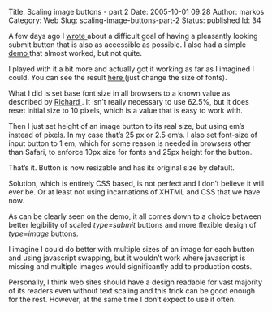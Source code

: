 Title: Scaling image buttons - part 2
Date: 2005-10-01 09:28
Author: markos
Category: Web
Slug: scaling-image-buttons-part-2
Status: published
Id: 34

<html>
 <body>
  <div>
   <p>
    A few days ago I
    <a href="scaling-image-buttons.html" title="Previous post on this topic">
     wrote
    </a>
    about a difficult goal of having a pleasantly looking submit button that is also as accessible as possible. I also had a simple
    <a href="http://markos.gaivo.net/examples/imgbutton/index.html">
     demo
    </a>
    that almost worked, but not quite.
   </p>
   <p>
    I played with it a bit more and actually got it working as far as I imagined I could. You can see the result
    <a href="http://markos.gaivo.net/examples/imgbutton2/index.html" title="New demo">
     here
    </a>
    (just change the size of fonts).
   </p>
   <p>
    What I did is set base font size in all browsers to a known value as described by
    <a href="http://www.clagnut.com/blog/348/" title="link to description on Clagnut blog">
     Richard
    </a>
    . It isn’t really necessary to use 62.5%, but it does reset initial size to 10 pixels, which is a value that is easy to work with.
   </p>
   <p>
    Then I just set height of an image button to its real size, but using em’s instead of pixels. In my case that’s 25 px or 2.5 em’s.  I also set font-size of input button to 1 em, which for some reason is needed in browsers other than Safari, to enforce 10px size for fonts and 25px height for the button.
   </p>
   <p>
    That’s it. Button is now resizable and has its original size by default.
   </p>
   <p>
    Solution, which is entirely CSS based, is not perfect and I don’t believe it will ever be. Or at least not using incarnations of XHTML and CSS that we have now.
   </p>
   <p>
    As can be clearly seen on the demo, it all comes down to a choice between better legibility of scaled
    <em>
     type=submit
    </em>
    buttons and more flexible design of
    <em>
     type=image
    </em>
    buttons.
   </p>
   <p>
    I imagine I could do better with multiple sizes of an image for each button and using javascript swapping, but it wouldn’t work where javascript is missing and multiple images would significantly add to production costs.
   </p>
   <p>
    Personally, I think web sites should have a design readable for vast majority of its readers even without text scaling and this trick can be good enough for the rest. However, at the same time I don’t expect to use it often.
   </p>
  </div>
 </body>
</html>